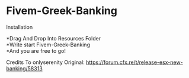 # Fivem-Greek-Banking

Installation

*Drag And Drop Into Resources Folder                                                                                                                                                
*Write start Fivem-Greek-Banking                                                                                                                                                    
*And you are free to go!

Credits To onlyserenity Original: https://forum.cfx.re/t/release-esx-new-banking/58313
